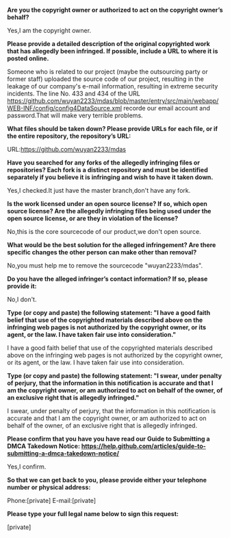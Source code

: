 **Are you the copyright owner or authorized to act on the copyright owner’s behalf?**

Yes,I am the copyright owner.

**Please provide a detailed description of the original copyrighted work that has allegedly been infringed. If possible, include a URL to where it is posted online.**

Someone who is related to our project (maybe the outsourcing party or former staff) uploaded the source code of our project, resulting in the leakage of our company's e-mail information, resulting in extreme security incidents.
The line No. 433 and 434 of the URL https://github.com/wuyan2233/mdas/blob/master/entry/src/main/webapp/WEB-INF/config/config4DataSource.xml recorde our email account and password.That will make very terrible problems.

**What files should be taken down? Please provide URLs for each file, or if the entire repository, the repository’s URL:**

URL:https://github.com/wuyan2233/mdas

**Have you searched for any forks of the allegedly infringing files or repositories? Each fork is a distinct repository and must be identified separately if you believe it is infringing and wish to have it taken down.**

Yes,I checked.It just have the master branch,don't have any fork.

**Is the work licensed under an open source license? If so, which open source license? Are the allegedly infringing files being used under the open source license, or are they in violation of the license?**

No,this is the core sourcecode of our product,we don't open source.

**What would be the best solution for the alleged infringement? Are there specific changes the other person can make other than removal?**

No,you must help me to remove the sourcecode "wuyan2233/mdas".

**Do you have the alleged infringer’s contact information? If so, please provide it:**

No,I don't.

**Type (or copy and paste) the following statement: "I have a good faith belief that use of the copyrighted materials described above on the infringing web pages is not authorized by the copyright owner, or its agent, or the law. I have taken fair use into consideration."**

I have a good faith belief that use of the copyrighted materials described above on the infringing web pages is not authorized by the copyright owner, or its agent, or the law. I have taken fair use into consideration.

**Type (or copy and paste) the following statement: "I swear, under penalty of perjury, that the information in this notification is accurate and that I am the copyright owner, or am authorized to act on behalf of the owner, of an exclusive right that is allegedly infringed."**

I swear, under penalty of perjury, that the information in this notification is accurate and that I am the copyright owner, or am authorized to act on behalf of the owner, of an exclusive right that is allegedly infringed.

**Please confirm that you have you have read our Guide to Submitting a DMCA Takedown Notice: https://help.github.com/articles/guide-to-submitting-a-dmca-takedown-notice/**

Yes,I confirm.

**So that we can get back to you, please provide either your telephone number or physical address:**

Phone:[private]
E-mail:[private]

**Please type your full legal name below to sign this request:**

[private]
